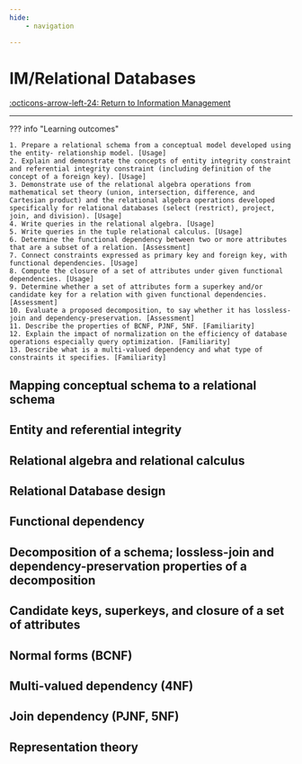 ```yaml
---
hide:
    - navigation

---
```


# IM/Relational Databases

[:octicons-arrow-left-24: Return to Information Management](/Knowledge-Notebook/Information-Management/)

---

??? info "Learning outcomes"

    1. Prepare a relational schema from a conceptual model developed using the entity- relationship model. [Usage]
    2. Explain and demonstrate the concepts of entity integrity constraint and referential integrity constraint (including definition of the concept of a foreign key). [Usage]
    3. Demonstrate use of the relational algebra operations from mathematical set theory (union, intersection, difference, and Cartesian product) and the relational algebra operations developed specifically for relational databases (select (restrict), project, join, and division). [Usage]
    4. Write queries in the relational algebra. [Usage]
    5. Write queries in the tuple relational calculus. [Usage]
    6. Determine the functional dependency between two or more attributes that are a subset of a relation. [Assessment]
    7. Connect constraints expressed as primary key and foreign key, with functional dependencies. [Usage]
    8. Compute the closure of a set of attributes under given functional dependencies. [Usage]
    9. Determine whether a set of attributes form a superkey and/or candidate key for a relation with given functional dependencies. [Assessment]
    10. Evaluate a proposed decomposition, to say whether it has lossless-join and dependency-preservation. [Assessment]
    11. Describe the properties of BCNF, PJNF, 5NF. [Familiarity]
    12. Explain the impact of normalization on the efficiency of database operations especially query optimization. [Familiarity]
    13. Describe what is a multi-valued dependency and what type of constraints it specifies. [Familiarity]

## Mapping conceptual schema to a relational schema

## Entity and referential integrity

## Relational algebra and relational calculus

## Relational Database design

## Functional dependency

## Decomposition of a schema; lossless-join and dependency-preservation properties of a decomposition

## Candidate keys, superkeys, and closure of a set of attributes

## Normal forms (BCNF)

## Multi-valued dependency (4NF)

## Join dependency (PJNF, 5NF)

## Representation theory
